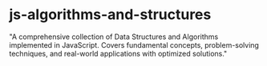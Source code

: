 # js-algorithms-and-structures
"A comprehensive collection of Data Structures and Algorithms implemented in JavaScript. Covers fundamental concepts, problem-solving techniques, and real-world applications with optimized solutions."
